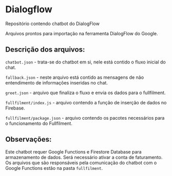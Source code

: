 # Dialogflow
Repositório contendo chatbot do DialogFlow

Arquivos prontos para importação na ferramenta DialogFlow do Google.

## Descrição dos arquivos:

`chatbot.json` - trata-se do chatbot em si, nele está contido o fluxo inicial do chat.

`fallback.json` - neste arquivo está contido as mensagens de não entendimento de informações inseridas no chat.

`greet.json` - arquivo que finaliza o fluxo e envia os dados para o fullfilment.

`fullfilment/index.js` - arquivo contendo a função de inserção de dados no Firebase.

`fullfilment/package.json` - arquivo contendo os pacotes necessários para o funcionamento do Fullfilment.

## Observações:

Este chatbot requer Google Functions e Firestore Database para armazenamento de dados. Será necessário ativar a conta de faturamento. Os arquivos que são responsáveis pela comunicação do chatbot com o Google Functions estão na pasta `fullfilment`.
